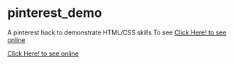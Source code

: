 # pinterest_demo
A pinterest hack to demonstrate HTML/CSS skills
To see <a href="file:///Users/karimshakir/Documents/html_projects/web-projects/pinterest_demo/pinterest.html">Click Here! to see online</a>

[Click Here! to see online](file:///Users/karimshakir/Documents/html_projects/web-projects/pinterest_demo/pinterest.html)
